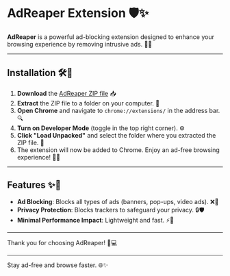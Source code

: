 # AdReaper Extension 🛡️✨

**AdReaper** is a powerful ad-blocking extension designed to enhance your browsing experience by removing intrusive ads. 🚫👀

---

## Installation 🛠️🔧

1. **Download** the [AdReaper ZIP file](https://github.com/labibrayan14/AdReaper/releases/download/chromium-build/AdReaper.zip) 📥
2. **Extract** the ZIP file to a folder on your computer. 📂
3. **Open Chrome** and navigate to `chrome://extensions/` in the address bar. 🔍
4. **Turn on Developer Mode** (toggle in the top right corner). ⚙️
5. **Click "Load Unpacked"** and select the folder where you extracted the ZIP file. 📁
6. The extension will now be added to Chrome. Enjoy an ad-free browsing experience! 🚀🌐

---

## Features ✨🌟

- **Ad Blocking**: Blocks all types of ads (banners, pop-ups, video ads). ❌🚫
- **Privacy Protection**: Blocks trackers to safeguard your privacy. 🔒🛡️
- **Minimal Performance Impact**: Lightweight and fast. ⚡💨

---

Thank you for choosing AdReaper! 🙏💻

---

Stay ad-free and browse faster. 🌐✨
